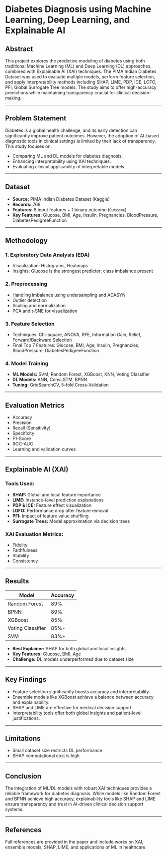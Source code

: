 
#  Diabetes Diagnosis using Machine Learning, Deep Learning, and Explainable AI


## Abstract

This project explores the predictive modeling of diabetes using both traditional Machine Learning (ML) and Deep Learning (DL) approaches, combined with Explainable AI (XAI) techniques. The PIMA Indian Diabetes Dataset was used to evaluate multiple models, perform feature selection, and apply interpretability methods including SHAP, LIME, PDP, ICE, LOFO, PFI, Global Surrogate Tree models. The study aims to offer high-accuracy predictions while maintaining transparency crucial for clinical decision-making.

---

##  Problem Statement

Diabetes is a global health challenge, and its early detection can significantly improve patient outcomes. However, the adoption of AI-based diagnostic tools in clinical settings is limited by their lack of transparency. This study focuses on:
- Comparing ML and DL models for diabetes diagnosis.
- Enhancing interpretability using XAI techniques.
- Evaluating clinical applicability of interpretable models.

---

##  Dataset

- **Source:** PIMA Indian Diabetes Dataset (Kaggle)
- **Records:** 768
- **Features:** 8 input features + 1 binary outcome (`Outcome`)
- **Key Features:** Glucose, BMI, Age, Insulin, Pregnancies, BloodPressure, DiabetesPedigreeFunction

---

##  Methodology

### 1. Exploratory Data Analysis (EDA)
- Visualization: Histograms, Heatmaps
- Insights: Glucose is the strongest predictor; class imbalance present

### 2. Preprocessing
- Handling imbalance using undersampling and ADASYN
- Outlier detection
- Scaling and normalization
- PCA and t-SNE for visualization

### 3. Feature Selection
- Techniques: Chi-square, ANOVA, RFE, Information Gain, Relief, Forward/Backward Selection
- Final Top 7 Features: Glucose, BMI, Age, Insulin, Pregnancies, BloodPressure, DiabetesPedigreeFunction

### 4. Model Training
- **ML Models:** SVM, Random Forest, XGBoost, KNN, Voting Classifier
- **DL Models:** ANN, ConvLSTM, BPNN
- **Tuning:** GridSearchCV, 5-fold Cross-Validation

---

## Evaluation Metrics

- Accuracy
- Precision
- Recall (Sensitivity)
- Specificity
- F1-Score
- ROC-AUC
- Learning and validation curves

---

##  Explainable AI (XAI)

### Tools Used:
- **SHAP:** Global and local feature importance
- **LIME:** Instance-level prediction explanations
- **PDP & ICE:** Feature effect visualization
- **LOFO:** Performance drop after feature removal
- **PFI:** Impact of feature value shuffling
- **Surrogate Trees:** Model approximation via decision trees

### XAI Evaluation Metrics:
- Fidelity
- Faithfulness
- Stability
- Consistency

---

## Results

| Model            | Accuracy |
|------------------|----------|
| Random Forest    | 89%      |
| BPNN             | 89%      |
| XGBoost          | 85%      |
| Voting Classifier| 85%+     |
| SVM              | 83%+     |

- **Best Explainer:** SHAP for both global and local insights
- **Key Features:** Glucose, BMI, Age
- **Challenge:** DL models underperformed due to dataset size

---

##  Key Findings

- Feature selection significantly boosts accuracy and interpretability.
- Ensemble models like XGBoost achieve a balance between accuracy and explainability.
- SHAP and LIME are effective for medical decision support.
- Interpretability tools offer both global insights and patient-level justifications.

---

##  Limitations

- Small dataset size restricts DL performance
- SHAP computational cost is high
---

##  Conclusion

The integration of ML/DL models with robust XAI techniques provides a reliable framework for diabetes diagnosis. While models like Random Forest and BPNN achieve high accuracy, explainability tools like SHAP and LIME ensure transparency and trust in AI-driven clinical decision support systems.

---

##  References

Full references are provided in the paper and include works on XAI, ensemble models, SHAP, LIME, and applications of ML in healthcare.
